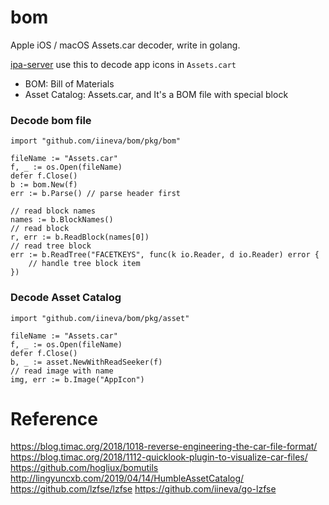 # bom

Apple iOS / macOS Assets.car decoder, write in golang.

[ipa-server](https://github.com/iineva/ipa-server) use this to decode app icons in `Assets.cart`

* BOM: Bill of Materials
* Asset Catalog: Assets.car, and It's a BOM file with special block

### Decode bom file

```golang
import "github.com/iineva/bom/pkg/bom"

fileName := "Assets.car"
f, _ := os.Open(fileName)
defer f.Close()
b := bom.New(f)
err := b.Parse() // parse header first

// read block names
names := b.BlockNames()
// read block
r, err := b.ReadBlock(names[0])
// read tree block
err := b.ReadTree("FACETKEYS", func(k io.Reader, d io.Reader) error {
    // handle tree block item
})
```

### Decode Asset Catalog

```golang
import "github.com/iineva/bom/pkg/asset"

fileName := "Assets.car"
f, _ := os.Open(fileName)
defer f.Close()
b, _ := asset.NewWithReadSeeker(f)
// read image with name
img, err := b.Image("AppIcon")
```

# Reference

<https://blog.timac.org/2018/1018-reverse-engineering-the-car-file-format/>
<https://blog.timac.org/2018/1112-quicklook-plugin-to-visualize-car-files/>
<https://github.com/hogliux/bomutils>
<http://lingyuncxb.com/2019/04/14/HumbleAssetCatalog/>
<https://github.com/lzfse/lzfse>
<https://github.com/iineva/go-lzfse>
